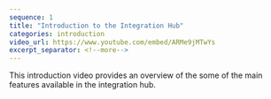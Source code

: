 ```yaml
---
sequence: 1
title: "Introduction to the Integration Hub"
categories: introduction
video_url: https://www.youtube.com/embed/ARMe9jMTwYs
excerpt_separator: <!--more-->
---
```


This introduction video provides an overview of the some of the main features available in the integration hub.

<!--more-->
